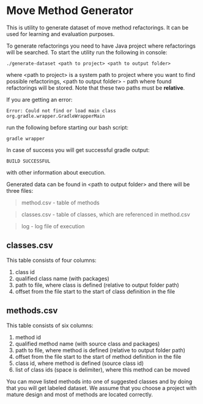 # Move Method Generator

This is utility to generate dataset of move method refactorings. It can be used for learning and evaluation purposes.

To generate refactorings you need to have Java project where refactorings will be searched. 
To start the utility run the following in console:
```
./generate-dataset <path to project> <path to output folder>
```
where \<path to project\> is a system path to project where you want to find possible refactorings, \<path to output folder\> - path where found refactorings will be stored. Note that these two paths must be **relative**.

If you are getting an error: 
```
Error: Could not find or load main class org.gradle.wrapper.GradleWrapperMain
```
run the following before starting our bash script:
```
gradle wrapper
```

In case of success you will get successful gradle output:
```
BUILD SUCCESSFUL
```
with other information about execution. 

Generated data can be found in \<path to output folder\> and there will be three files:
> method.csv - table of methods

> classes.csv - table of classes, which are referenced in method.csv

> log - log file of execution

## classes.csv
This table consists of four columns: 
1. class id
2. qualified class name (with packages)
3. path to file, where class is defined (relative to output folder path)
4. offset from the file start to the start of class definition in the file

## methods.csv
This table consists of six columns:
1. method id
2. qualified method name (with source class and packages)
3. path to file, where method is defined (relative to output folder path)
4. offset from the file start to the start of method definition in the file
5. class id, where method is defined (source class id)
6. list of class ids (space is delimiter), where this method can be moved

You can move listed methods into one of suggested classes and by doing that you will get labeled dataset. We assume that you choose a project with mature design and most of methods are located correctly.
